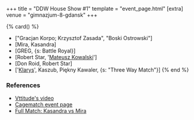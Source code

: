 +++
title = "DDW House Show #1"
template = "event_page.html"
[extra]
venue = "gimnazjum-8-gdansk"
+++

{% card() %}
- ["Gracjan Korpo; Krzysztof Zasada", "Boski Ostrowski"]
- [Mira, Kasandra]
- [GREG, {s: Battle Royal}]
- [Robert Star, '[Mateusz Kowalski](@/w/mateusz-kowalski.md)']
- [Don Roid, Robert Star]
- ['[Klarys](@/w/klarys.md)', Kaszub, Piękny Kawaler, {s: "Three Way Match"}]
{% end %}

### References

* [Vttitude's video](https://www.youtube.com/watch?v=s0qnr_fL1xI)
* [Cagematch event page](https://www.cagematch.net/?id=1&nr=129059)
* [Full Match: Kasandra vs Mira](https://www.youtube.com/watch?v=XCgBTAGddOg)
